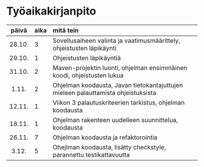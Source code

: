 # Työaikakirjanpito

| päivä | aika | mitä tein  |
| :----:|:-----| :----|
| 28.10.| 3    | Sovellusaiheen valinta ja vaatimusmäärittely, ohjeistusten läpikäynti |
| 29.10.| 1    | Ohjeistusten läpikäyntiä |
| 31.10.| 2    | Maven-projektin luonti, ohjelman ensimmäinen koodi, ohjeistusten lukua |
| 1.11. | 2    | Ohjelman koodausta, Javan tietokantajuttujen mieleen palauttamista ohjeistuksista |
| 12.11.| 1    | Viikon 3 palautuskriteerien tarkistus, ohjelman koodausta |
| 18.11. | 1 | Ohjelman rakenteen uudelleen suunnittelua, koodausta |
| 26.11. | 7 | Ohjelman koodausta ja refaktorointia |
| 3.12.  | 5 | Ohejlman koodausta, lisätty checkstyle, parannettu testikattavuutta |